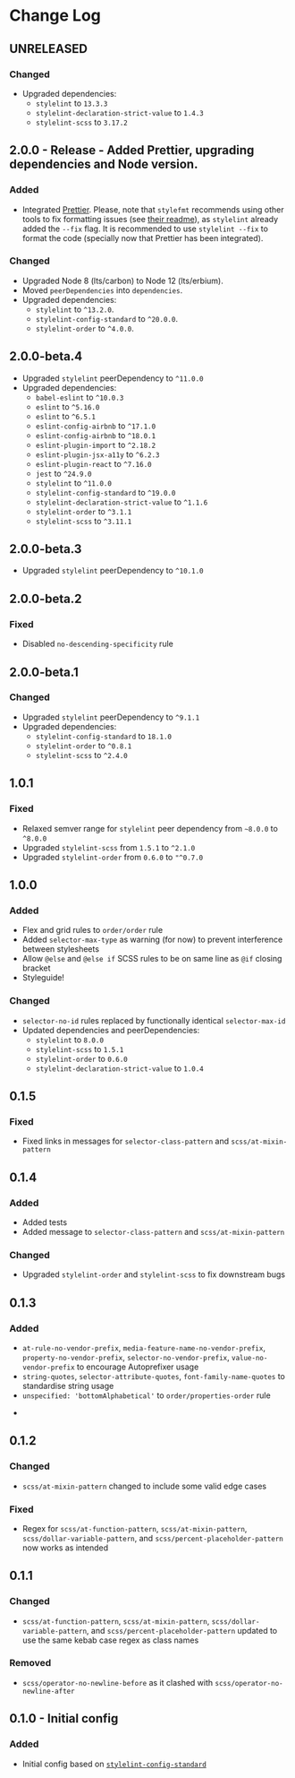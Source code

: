 # Change Log

## UNRELEASED

### Changed

- Upgraded dependencies:
  - `stylelint` to `13.3.3`
  - `stylelint-declaration-strict-value` to `1.4.3`
  - `stylelint-scss` to `3.17.2`

## 2.0.0 - Release - Added Prettier, upgrading dependencies and Node version.

### Added

- Integrated [Prettier](https://prettier.io/). Please, note that `stylefmt` recommends using other tools to fix formatting issues (see [their readme](https://github.com/morishitter/stylefmt#notice-consider-other-tools-before-adopting-stylefmt)), as `stylelint` already added the `--fix` flag. It is recommended to use `stylelint --fix` to format the code (specially now that Prettier has been integrated).

### Changed

- Upgraded Node 8 (lts/carbon) to Node 12 (lts/erbium).
- Moved `peerDependencies` into `dependencies`.
- Upgraded dependencies:
  - `stylelint` to `^13.2.0`.
  - `stylelint-config-standard` to `^20.0.0`.
  - `stylelint-order` to `^4.0.0`.

## 2.0.0-beta.4

- Upgraded `stylelint` peerDependency to `^11.0.0`
- Upgraded dependencies:
  - `babel-eslint` to `^10.0.3`
  - `eslint` to `^5.16.0`
  - `eslint` to `^6.5.1`
  - `eslint-config-airbnb` to `^17.1.0`
  - `eslint-config-airbnb` to `^18.0.1`
  - `eslint-plugin-import` to `^2.18.2`
  - `eslint-plugin-jsx-a11y` to `^6.2.3`
  - `eslint-plugin-react` to `^7.16.0`
  - `jest` to `^24.9.0`
  - `stylelint` to `^11.0.0`
  - `stylelint-config-standard` to `^19.0.0`
  - `stylelint-declaration-strict-value` to `^1.1.6`
  - `stylelint-order` to `^3.1.1`
  - `stylelint-scss` to `^3.11.1`

## 2.0.0-beta.3

- Upgraded `stylelint` peerDependency to `^10.1.0`

## 2.0.0-beta.2

### Fixed

- Disabled `no-descending-specificity` rule

## 2.0.0-beta.1

### Changed

- Upgraded `stylelint` peerDependency to `^9.1.1`
- Upgraded dependencies:
  - `stylelint-config-standard` to `18.1.0`
  - `stylelint-order` to `^0.8.1`
  - `stylelint-scss` to `^2.4.0`

## 1.0.1

### Fixed

- Relaxed semver range for `stylelint` peer dependency from `~8.0.0` to `^8.0.0`
- Upgraded `stylelint-scss` from `1.5.1` to `^2.1.0`
- Upgraded `stylelint-order` from `0.6.0` to `"^0.7.0`

## 1.0.0

### Added

- Flex and grid rules to `order/order` rule
- Added `selector-max-type` as warning (for now) to prevent interference between stylesheets
- Allow `@else` and `@else if` SCSS rules to be on same line as `@if` closing bracket
- Styleguide!

### Changed

- `selector-no-id` rules replaced by functionally identical `selector-max-id`
- Updated dependencies and peerDependencies:
  - `stylelint` to `8.0.0`
  - `stylelint-scss` to `1.5.1`
  - `stylelint-order` to `0.6.0`
  - `stylelint-declaration-strict-value` to `1.0.4`

## 0.1.5

### Fixed

- Fixed links in messages for `selector-class-pattern` and `scss/at-mixin-pattern`

## 0.1.4

### Added

- Added tests
- Added message to `selector-class-pattern` and `scss/at-mixin-pattern`

### Changed

- Upgraded `stylelint-order` and `stylelint-scss` to fix downstream bugs

## 0.1.3

### Added

- `at-rule-no-vendor-prefix`, `media-feature-name-no-vendor-prefix`, `property-no-vendor-prefix`, `selector-no-vendor-prefix`, `value-no-vendor-prefix` to encourage Autoprefixer usage
- `string-quotes`, `selector-attribute-quotes`, `font-family-name-quotes` to standardise string usage
- `unspecified: 'bottomAlphabetical'` to `order/properties-order` rule

+

## 0.1.2

### Changed

- `scss/at-mixin-pattern` changed to include some valid edge cases

### Fixed

- Regex for `scss/at-function-pattern`, `scss/at-mixin-pattern`, `scss/dollar-variable-pattern`, and `scss/percent-placeholder-pattern` now works as intended

## 0.1.1

### Changed

- `scss/at-function-pattern`, `scss/at-mixin-pattern`, `scss/dollar-variable-pattern`, and `scss/percent-placeholder-pattern` updated to use the same kebab case regex as class names

### Removed

- `scss/operator-no-newline-before` as it clashed with `scss/operator-no-newline-after`

## 0.1.0 - Initial config

### Added

- Initial config based on [`stylelint-config-standard`](https://www.npmjs.com/package/stylelint-config-standard)
